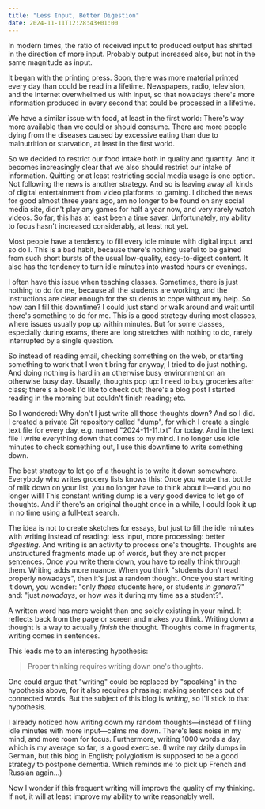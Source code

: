 ```yaml
---
title: "Less Input, Better Digestion"
date: 2024-11-11T12:28:43+01:00
---
```


In modern times, the ratio of received input to produced output has shifted in
the direction of more input. Probably output increased also, but not in the same
magnitude as input.

It began with the printing press. Soon, there was more material printed every
day than could be read in a lifetime. Newspapers, radio, television, and the
Internet overwhelmed us with input, so that nowadays there's more information
produced in every second that could be processed in a lifetime.

We have a similar issue with food, at least in the first world: There's way more
available than we could or should consume. There are more people dying from the
diseases caused by excessive eating than due to malnutrition or starvation, at
least in the first world.

So we decided to restrict our food intake both in quality and quantity. And it
becomes increasingly clear that we also should restrict our intake of
information. Quitting or at least restricting social media usage is one option.
Not following the news is another strategy. And so is leaving away all kinds of
digital entertainment from video platforms to gaming. I ditched the news for
good almost three years ago, am no longer to be found on any social media site,
didn't play any games for half a year now, and very rarely watch videos. So far,
this has at least been a time saver. Unfortunately, my ability to focus hasn't
increased considerably, at least not yet.

Most people have a tendency to fill every idle minute with digital input, and so
do I. This is a bad habit, because there's nothing useful to be gained from such
short bursts of the usual low-quality, easy-to-digest content. It also has the
tendency to turn idle minutes into wasted hours or evenings.

I often have this issue when teaching classes. Sometimes, there is just nothing
to do for me, because all the students are working, and the instructions are
clear enough for the students to cope without my help. So how can I fill this
downtime? I could just stand or walk around and wait until there's something to
do for me. This is a good strategy during most classes, where issues usually
pop up within minutes. But for some classes, especially during exams, there are
long stretches with nothing to do, rarely interrupted by a single question.

So instead of reading email, checking something on the web, or starting
something to work that I won't bring far anyway, I tried to do just nothing. And
doing nothing is hard in an otherwise busy environment on an otherwise busy day.
Usually, thoughts pop up: I need to buy groceries after class; there's a book
I'd like to check out; there's a blog post I started reading in the morning but
couldn't finish reading; etc.

So I wondered: Why don't I just write all those thoughts down? And so I did. I
created a private Git repository called "dump", for which I create a single text
file for every day, e.g. named "2024-11-11.txt" for today. And in the text file
I write everything down that comes to my mind. I no longer use idle minutes to
check something out, I use this downtime to write something down.

The best strategy to let go of a thought is to write it down somewhere.
Everybody who writes grocery lists knows this: Once you wrote that bottle of
milk down on your list, you no longer have to think about it—and you no longer
will! This constant writing dump is a very good device to let go of thoughts.
And if there's an original thought once in a while, I could look it up in no
time using a full-text search.

The idea is not to create sketches for essays, but just to fill the idle minutes
with writing instead of reading: less input, more processing: better
_digesting_. And writing is an activity to process one's thoughts. Thoughts are
unstructured fragments made up of words, but they are not proper sentences. Once
you write them down, you have to really think through them. Writing adds more
nuance. When you think "students don't read properly nowadays", then it's just a
random thought. Once you start writing it down, you wonder: "only _these_
students here, or students _in general_?" and: "just _nowadays_, or how was it
during my time as a student?".

A written word has more weight than one solely existing in your mind. It
reflects back from the page or screen and makes you think. Writing down a
thought is a way to actually _finish_ the thought. Thoughts come in fragments,
writing comes in sentences.

This leads me to an interesting hypothesis:

> Proper thinking requires writing down one's thoughts.

One could argue that "writing" could be replaced by "speaking" in the hypothesis
above, for it also requires phrasing: making sentences out of connected words.
But the subject of this blog is _writing_, so I'll stick to that hypothesis.

I already noticed how writing down my random thoughts—instead of filling idle
minutes with more input—calms me down. There's less noise in my mind, and more
room for focus. Furthermore, writing 1000 words a day, which is my average so
far, is a good exercise. (I write my daily dumps in German, but this blog in
English; polyglotism is supposed to be a good strategy to postpone dementia.
Which reminds me to pick up French and Russian again…)

Now I wonder if this frequent writing will improve the quality of my thinking.
If not, it will at least improve my ability to write reasonably well.
